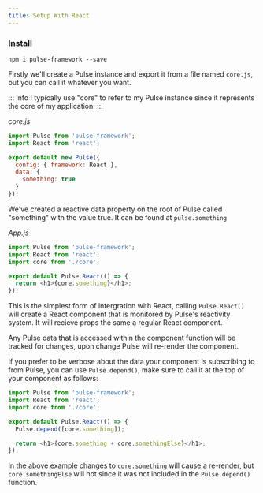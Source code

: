 ```yaml
---
title: Setup With React
---
```


### Install

```
npm i pulse-framework --save
```

Firstly we'll create a Pulse instance and export it from a file named `core.js`, but you can call it whatever you want.

::: info
I typically use "core" to refer to my Pulse instance since it represents the core of my application.
:::

_core.js_

```js
import Pulse from 'pulse-framework';
import React from 'react';

export default new Pulse({
  config: { framework: React },
  data: {
    something: true
  }
});
```

We've created a reactive data property on the root of Pulse called "something" with the value true. It can be found at `pulse.something`

_App.js_

```js
import Pulse from 'pulse-framework';
import React from 'react';
import core from './core';

export default Pulse.React(() => {
  return <h1>{core.something}</h1>;
});
```

This is the simplest form of intergration with React, calling `Pulse.React()` will create a React component that is monitored by Pulse's reactivity system. It will recieve props the same a regular React component.

Any Pulse data that is accessed within the component function will be tracked for changes, upon change Pulse will re-render the component.

If you prefer to be verbose about the data your component is subscribing to from Pulse, you can use `Pulse.depend()`, make sure to call it at the top of your component as follows:

```js
import Pulse from 'pulse-framework';
import React from 'react';
import core from './core';

export default Pulse.React(() => {
  Pulse.depend([core.something]);

  return <h1>{core.something + core.somethingElse}</h1>;
});
```

In the above example changes to `core.something` will cause a re-render, but `core.somethingElse` will not since it was not included in the `Pulse.depend()` function.
